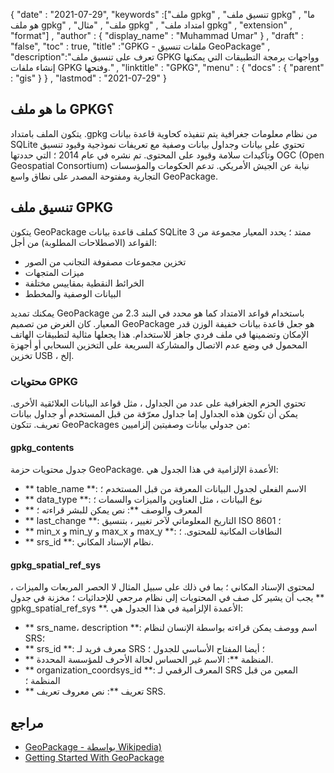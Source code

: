 {
  "date" : "2021-07-29",
  "keywords" :["ملف gpkg" , "تنسيق ملف gpkg" , "ما هو ملف gpkg" , "ملف" , "مثال gpkg" , "امتداد ملف gpkg" , "extension" , "format"] ,
  "author" : {
    "display_name" : "Muhammad Umar"
} ,
  "draft" : "false",
  "toc" : true,
  "title" :"GPKG - ملفات تنسيق GeoPackage" ,
  "description":"تعرف على تنسيق ملف GPKG وواجهات برمجة التطبيقات التي يمكنها إنشاء ملفات GPKG وفتحها." ,
  "linktitle" : "GPKG",
  "menu" : {
    "docs" : {
      "parent" : "gis"
}
} ,
  "lastmod" : "2021-07-29"
}

## ما هو ملف GPKG؟
يتكون الملف بامتداد .gpkg من نظام معلومات جغرافية يتم تنفيذه كحاوية قاعدة بيانات SQLite تحتوي على بيانات وجداول بيانات وصفية مع تعريفات نموذجية وقيود تنسيق وتأكيدات سلامة وقيود على المحتوى. تم نشره في عام 2014 ؛ التي حددتها OGC (Open Geospatial Consortium) نيابة عن الجيش الأمريكي. تدعم الحكومات والمؤسسات التجارية ومفتوحة المصدر على نطاق واسع GeoPackage.

## تنسيق ملف GPKG
يتكون GeoPackage كملف قاعدة بيانات SQLite 3 ممتد ؛ يحدد المعيار مجموعة من القواعد (الاصطلاحات المطلوبة) من أجل:
- تخزين مجموعات مصفوفة التجانب من الصور
- ميزات المتجهات
- الخرائط النقطية بمقاييس مختلفة
- البيانات الوصفية والمخطط

يمكنك تمديد GeoPackage باستخدام قواعد الامتداد كما هو محدد في البند 2.3 من المعيار. كان الغرض من تصميم GeoPackage هو جعل قاعدة بيانات خفيفة الوزن قدر الإمكان وتضمينها في ملف فردي جاهز للاستخدام. هذا يجعلها مثالية لتطبيقات الهاتف المحمول في وضع عدم الاتصال والمشاركة السريعة على التخزين السحابي أو أجهزة تخزين USB ، إلخ.

### محتويات GPKG
تحتوي الحزم الجغرافية على عدد من الجداول ، مثل قواعد البيانات العلائقية الأخرى. يمكن أن تكون هذه الجداول إما جداول معرّفة من قبل المستخدم أو جداول بيانات تعريف. تتكون GeoPackages من جدولي بيانات وصفيتين إلزاميين:

#### gpkg_contents
جدول محتويات حزمة GeoPackage. الأعمدة الإلزامية في هذا الجدول هي:

- ** table_name **: الاسم الفعلي لجدول البيانات المعرفة من قبل المستخدم ؛
- ** data_type **: نوع البيانات ، مثل العناوين والميزات والسمات ؛
- ** المعرف والوصف **: نص يمكن للبشر قراءته ؛
- ** last_change **: التاريخ المعلوماتي لآخر تغيير ، بتنسيق ISO 8601 ؛
- ** min_x و min_y و max_x و max_y **: النطاقات المكانية للمحتوى. ؛
- ** srs_id **: نظام الإسناد المكاني.

#### gpkg_spatial_ref_sys
لمحتوى الإسناد المكاني ؛ بما في ذلك على سبيل المثال لا الحصر المربعات والميزات ، يجب أن يشير كل صف في المحتويات إلى نظام مرجعي للإحداثيات ؛ مخزنة في جدول ** gpkg_spatial_ref_sys **. الأعمدة الإلزامية في هذا الجدول هي:

- ** srs_name، description **: اسم ووصف يمكن قراءته بواسطة الإنسان لنظام SRS؛
- ** srs_id **: معرف فريد لـ SRS ؛ أيضا المفتاح الأساسي للجدول ؛
- ** المنظمة **: الاسم غير الحساس لحالة الأحرف للمؤسسة المحددة.
- ** organization_coordsys_id **: المعرف الرقمي لـ SRS المعين من قبل المنظمة ؛
- ** تعريف **: نص معروف تعريف SRS.


## مراجع

* [GeoPackage - بواسطة Wikipedia)](https://en.wikipedia.org/wiki/GeoPackage)
* [Getting Started With GeoPackage](http://www.geopackage.org/guidance/getting-started.html)

